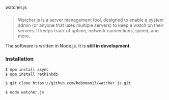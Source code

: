 watcher.js
#####

> Watcher.js is a server management tool, designed to enable a system admin (or anyone that uses multiple servers) to keep a watch on their servers. It keeps track of uptime, network connections, speed, and more.

The software is written in Node.js. It is **still in development**.

### Installation
```bash
$ npm install async
$ npm install rethinkdb

$ git clone https://github.com/boboman13/watcher.js.git

$ node watcher.js
```